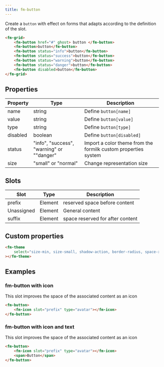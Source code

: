 ```yaml
---
title: fm-button
---
```


Create a `button` with effect on forms that adapts according to the definition of the slot.

```html preview
<fm-grid>
    <fm-button href="#" ghost> button </fm-button>
    <fm-button>button</fm-button>
    <fm-button status="info">button</fm-button>
    <fm-button status="success">button</fm-button>
    <fm-button status="warning">button</fm-button>
    <fm-button status="danger">button</fm-button>
    <fm-button disabled>button</fm-button>
</fm-grid>
```

## Properties

| Property | Type                                      | Description                                                    |
| -------- | ----------------------------------------- | -------------------------------------------------------------- |
| name     | string                                    | Define `button[name]`                                          |
| value    | string                                    | Define `button[value]`                                         |
| type     | string                                    | Define `button[type]`                                          |
| disabled | boolean                                   | Define `button[disabled]`                                      |
| status   | "info", "success", "warning" or ""danger" | Import a color theme from the formilk custom properties system |
| size     | "small" or "normal"                       | Change representation size                                     |

## Slots

| Slot       | Type    | Description                      |
| ---------- | ------- | -------------------------------- |
| prefix     | Element | reserved space before content    |
| Unassigned | Element | General content                  |
| suffix     | Element | space reserved for after content |

## Custom properties

```html inject
<fm-theme
    select="size-min, size-small, shadow-action, border-radius, space-x, space-y, #colors-button, #colors-status"
></fm-theme>
```

## Examples

### fm-button with icon

This slot improves the space of the associated content as an icon

```html preview
<fm-button>
    <fm-icon slot="prefix" type="avatar"></fm-icon>
</fm-button>
```

### fm-button with icon and text

This slot improves the space of the associated content as an icon

```html preview
<fm-button>
    <fm-icon slot="prefix" type="avatar"></fm-icon>
    <span>Button</span>
</fm-button>
```
